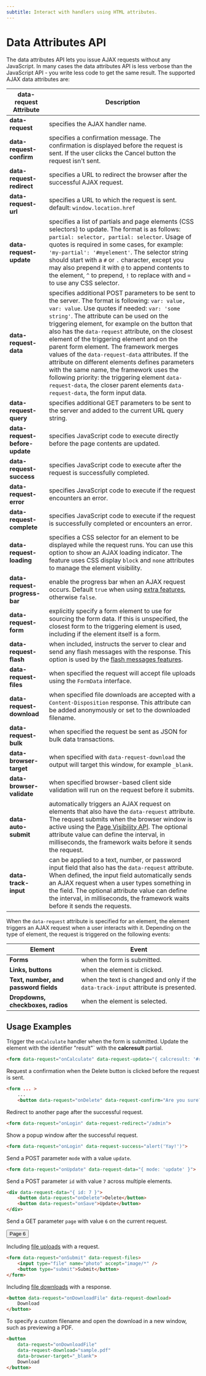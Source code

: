 ```yaml
---
subtitle: Interact with handlers using HTML attributes.
---
```

# Data Attributes API

The data attributes API lets you issue AJAX requests without any JavaScript. In many cases the data attributes API is less verbose than the JavaScript API - you write less code to get the same result. The supported AJAX data attributes are:

data-request Attribute | Description
------------- | -------------
**data-request** | specifies the AJAX handler name.
**data-request-confirm** | specifies a confirmation message. The confirmation is displayed before the request is sent. If the user clicks the Cancel button the request isn't sent.
**data-request-redirect** | specifies a URL to redirect the browser after the successful AJAX request.
**data-request-url** | specifies a URL to which the request is sent. default: `window.location.href`
**data-request-update** | specifies a list of partials and page elements (CSS selectors) to update. The format is as follows: `partial: selector, partial: selector`. Usage of quotes is required in some cases, for example: `'my-partial': '#myelement'`. The selector string should start with a `#` or `.` character, except you may also prepend it with `@` to append contents to the element, `^` to prepend, `!` to replace with and `=` to use any CSS selector.
**data-request-data** | specifies additional POST parameters to be sent to the server. The format is following: `var: value, var: value`. Use quotes if needed: `var: 'some string'`. The attribute can be used on the triggering element, for example on the button that also has the `data-request` attribute, on the closest element of the triggering element and on the parent form element. The framework merges values of the `data-request-data` attributes. If the attribute on different elements defines parameters with the same name, the framework uses the following priority: the triggering element `data-request-data`, the closer parent elements `data-request-data`, the form input data.
**data-request-query** | specifies additional GET parameters to be sent to the server and added to the current URL query string.
**data-request-before-update** | specifies JavaScript code to execute directly before the page contents are updated.
**data-request-success** | specifies JavaScript code to execute after the request is successfully completed.
**data-request-error** | specifies JavaScript code to execute if the request encounters an error.
**data-request-complete** | specifies JavaScript code to execute if the request is successfully completed or encounters an error.
**data-request-loading** | specifies a CSS selector for an element to be displayed while the request runs. You can use this option to show an AJAX loading indicator. The feature uses CSS display `block` and `none` attributes to manage the element visibility.
**data-request-progress-bar** | enable the progress bar when an AJAX request occurs. Default `true` when using [extra features](./introduction.md), otherwise `false`.
**data-request-form** | explicitly specify a form element to use for sourcing the form data. If this is unspecified, the closest form to the triggering element is used, including if the element itself is a form.
**data-request-flash** | when included, instructs the server to clear and send any flash messages with the response. This option is used by the [flash messages features](../features/flash-messages.md).
**data-request-files** | when specified the request will accept file uploads using the `FormData` interface.
**data-request-download** | when specified file downloads are accepted with a `Content-Disposition` response. This attribute can be added anonymously or set to the downloaded filename.
**data-request-bulk** | when specified the request be sent as JSON for bulk data transactions.
**data-browser-target** | when specified with `data-request-download` the output will target this window, for example `_blank`.
**data-browser-validate** | when specified browser-based client side validation will run on the request before it submits.
**data-auto-submit** | automatically triggers an AJAX request on elements that also have the `data-request` attribute. The request submits when the browser window is active using the [Page Visibility API](https://developer.mozilla.org/en-US/docs/Web/API/Page_Visibility_API). The optional attribute value can define the interval, in milliseconds, the framework waits before it sends the request.
**data-track-input** | can be applied to a text, number, or password input field that also has the `data-request` attribute. When defined, the input field automatically sends an AJAX request when a user types something in the field. The optional attribute value can define the interval, in milliseconds, the framework waits before it sends the requests.

When the `data-request` attribute is specified for an element, the element triggers an AJAX request when a user interacts with it. Depending on the type of element, the request is triggered on the following events:

Element | Event
------------- | -------------
**Forms** | when the form is submitted.
**Links, buttons** | when the element is clicked.
**Text, number, and password fields** | when the text is changed and only if the `data-track-input` attribute is presented.
**Dropdowns, checkboxes, radios** | when the element is selected.

## Usage Examples

Trigger the `onCalculate` handler when the form is submitted. Update the element with the identifier "result"` with the **calcresult** partial.

```html
<form data-request="onCalculate" data-request-update="{ calcresult: '#result' }">
```

Request a confirmation when the Delete button is clicked before the request is sent.

```html
<form ... >
    ...
    <button data-request="onDelete" data-request-confirm="Are you sure?">Delete</button>
```

Redirect to another page after the successful request.

```html
<form data-request="onLogin" data-request-redirect="/admin">
```

Show a popup window after the successful request.

```html
<form data-request="onLogin" data-request-success="alert('Yay!')">
```

Send a POST parameter `mode` with a value `update`.

```html
<form data-request="onUpdate" data-request-data="{ mode: 'update' }">
```

Send a POST parameter `id` with value `7` across multiple elements.

```html
<div data-request-data="{ id: 7 }">
    <button data-request="onDelete">Delete</button>
    <button data-request="onSave">Update</button>
</div>
```

Send a GET parameter `page` with value `6` on the current request.

<button data-request="onSetPage" data-request-query="{ page: 6 }">
    Page 6
</button>

Including [file uploads](../../extend/services/request-input.md) with a request.

```html
<form data-request="onSubmit" data-request-files>
    <input type="file" name="photo" accept="image/*" />
    <button type="submit">Submit</button>
</form>
```

Including [file downloads](../../extend/services/response-view.md) with a response.

```html
<button data-request="onDownloadFile" data-request-download>
    Download
</button>
```

To specify a custom filename and open the download in a new window, such as previewing a PDF.

```html
<button
    data-request="onDownloadFile"
    data-request-download="sample.pdf"
    data-browser-target="_blank">
    Download
</button>
```
